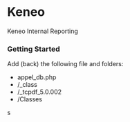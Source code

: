 Keneo
=====

Keneo Internal Reporting


### Getting Started

Add (back) the following file and folders:

+ appel_db.php
+ /_class
+ /_tcpdf_5.0.002
+ /Classes

s